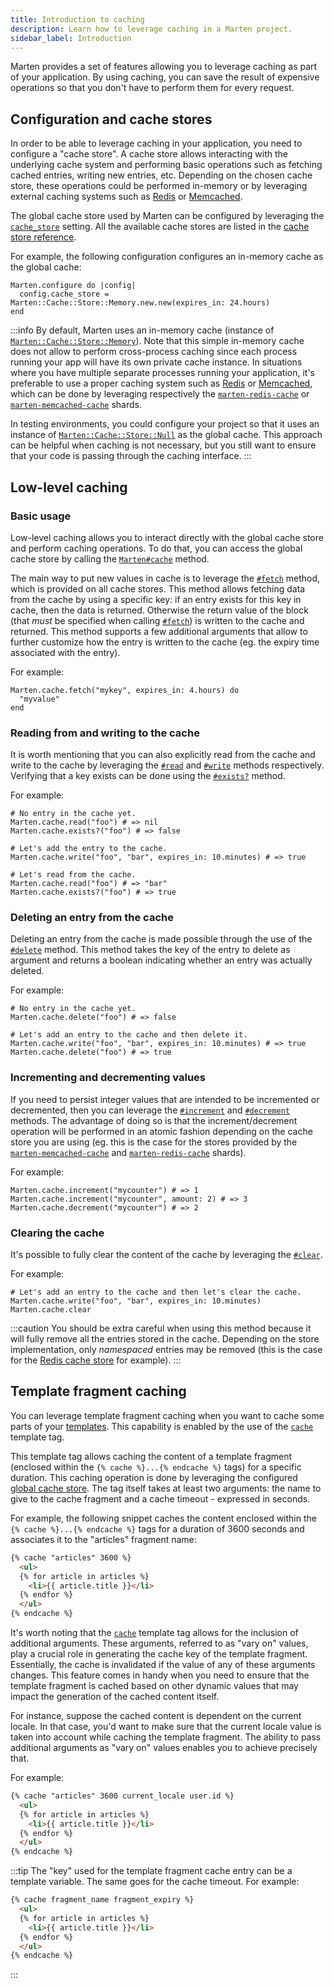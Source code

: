 ```yaml
---
title: Introduction to caching
description: Learn how to leverage caching in a Marten project.
sidebar_label: Introduction
---
```


Marten provides a set of features allowing you to leverage caching as part of your application. By using caching, you can save the result of expensive operations so that you don't have to perform them for every request.

## Configuration and cache stores

In order to be able to leverage caching in your application, you need to configure a "cache store". A cache store allows interacting with the underlying cache system and performing basic operations such as fetching cached entries, writing new entries, etc. Depending on the chosen cache store, these operations could be performed in-memory or by leveraging external caching systems such as [Redis](https://redis.io) or [Memcached](https://memcached.org).

The global cache store used by Marten can be configured by leveraging the [`cache_store`](../development/reference/settings.md#cache_store) setting. All the available cache stores are listed in the [cache store reference](./reference/stores.md).

For example, the following configuration configures an in-memory cache as the global cache:

```crystal
Marten.configure do |config|
  config.cache_store = Marten::Cache::Store::Memory.new.new(expires_in: 24.hours)
end
```

:::info
By default, Marten uses an in-memory cache (instance of [`Marten::Cache::Store::Memory`](pathname:///api/0.3/Marten/Cache/Store/Memory.html)). Note that this simple in-memory cache does not allow to perform cross-process caching since each process running your app will have its own private cache instance. In situations where you have multiple separate processes running your application, it's preferable to use a proper caching system such as [Redis](https://redis.io) or [Memcached](https://memcached.org), which can be done by leveraging respectively the [`marten-redis-cache`](https://github.com/martenframework/marten-redis-cache) or [`marten-memcached-cache`](https://github.com/martenframework/marten-memcached-cache) shards.

In testing environments, you could configure your project so that it uses an instance of [`Marten::Cache::Store::Null`](pathname:///api/0.3/Marten/Cache/Store/Null.html) as the global cache. This approach can be helpful when caching is not necessary, but you still want to ensure that your code is passing through the caching interface.
:::

## Low-level caching

### Basic usage

Low-level caching allows you to interact directly with the global cache store and perform caching operations. To do that, you can access the global cache store by calling the [`Marten#cache`](pathname:///api/0.3/Marten.html#cache%3ACache%3A%3AStore%3A%3ABase-class-method) method.

The main way to put new values in cache is to leverage the [`#fetch`](pathname:///api/0.3/Marten/Cache/Store/Base.html#fetch(key%3AString|Symbol%2Cexpires_at%3ATime|Nil%3Dnil%2Cexpires_in%3ATime%3A%3ASpan|Nil%3Dnil%2Cversion%3AInt32|Nil%3Dnil%2Cforce%3Dfalse%2Crace_condition_ttl%3ATime%3A%3ASpan|Nil%3Dnil%2Ccompress%3ABool|Nil%3Dnil%2Ccompress_threshold%3AInt32|Nil%3Dnil%2C%26)%3AString|Nil-instance-method) method, which is provided on all cache stores. This method allows fetching data from the cache by using a specific key: if an entry exists for this key in cache, then the data is returned. Otherwise the return value of the block (that _must_ be specified when calling [`#fetch`](pathname:///api/0.3/Marten/Cache/Store/Base.html#fetch(key%3AString|Symbol%2Cexpires_at%3ATime|Nil%3Dnil%2Cexpires_in%3ATime%3A%3ASpan|Nil%3Dnil%2Cversion%3AInt32|Nil%3Dnil%2Cforce%3Dfalse%2Crace_condition_ttl%3ATime%3A%3ASpan|Nil%3Dnil%2Ccompress%3ABool|Nil%3Dnil%2Ccompress_threshold%3AInt32|Nil%3Dnil%2C%26)%3AString|Nil-instance-method)) is written to the cache and returned. This method supports a few additional arguments that allow to further customize how the entry is written to the cache (eg. the expiry time associated with the entry).

For example:

```crystal
Marten.cache.fetch("mykey", expires_in: 4.hours) do
  "myvalue"
end
```

### Reading from and writing to the cache

It is worth mentioning that you can also explicitly read from the cache and write to the cache by leveraging the [`#read`](pathname:///api/0.3/Marten/Cache/Store/Base.html#read(key%3AString|Symbol%2Cversion%3AInt32|Nil%3Dnil)%3AString|Nil-instance-method) and [`#write`](pathname:///api/0.3/Marten/Cache/Store/Base.html#write(key%3AString|Symbol%2Cvalue%3AString%2Cexpires_at%3ATime|Nil%3Dnil%2Cexpires_in%3ATime%3A%3ASpan|Nil%3Dnil%2Cversion%3AInt32|Nil%3Dnil%2Crace_condition_ttl%3ATime%3A%3ASpan|Nil%3Dnil%2Ccompress%3ABool|Nil%3Dnil%2Ccompress_threshold%3AInt32|Nil%3Dnil)-instance-method) methods respectively. Verifying that a key exists can be done using the [`#exists?`](pathname:///api/0.3/Marten/Cache/Store/Base.html#exists%3F(key%3AString|Symbol%2Cversion%3AInt32|Nil%3Dnil)%3ABool-instance-method) method.

For example:

```crystal
# No entry in the cache yet.
Marten.cache.read("foo") # => nil
Marten.cache.exists?("foo") # => false

# Let's add the entry to the cache.
Marten.cache.write("foo", "bar", expires_in: 10.minutes) # => true

# Let's read from the cache.
Marten.cache.read("foo") # => "bar"
Marten.cache.exists?("foo") # => true
```

### Deleting an entry from the cache

Deleting an entry from the cache is made possible through the use of the [`#delete`](pathname:///api/0.3/Marten/Cache/Store/Base.html#delete(key%3AString|Symbol)%3ABool-instance-method) method. This method takes the key of the entry to delete as argument and returns a boolean indicating whether an entry was actually deleted.

For example:

```crystal
# No entry in the cache yet.
Marten.cache.delete("foo") # => false

# Let's add an entry to the cache and then delete it.
Marten.cache.write("foo", "bar", expires_in: 10.minutes) # => true
Marten.cache.delete("foo") # => true
```

### Incrementing and decrementing values

If you need to persist integer values that are intended to be incremented or decremented, then you can leverage the [`#increment`](pathname:///api/0.3/Marten/Cache/Store/Base.html#increment(key%3AString%2Camount%3AInt32%3D1%2Cexpires_at%3ATime|Nil%3Dnil%2Cexpires_in%3ATime%3A%3ASpan|Nil%3Dnil%2Cversion%3AInt32|Nil%3Dnil%2Crace_condition_ttl%3ATime%3A%3ASpan|Nil%3Dnil%2Ccompress%3ABool|Nil%3Dnil%2Ccompress_threshold%3AInt32|Nil%3Dnil)%3AInt-instance-method) and [`#decrement`](pathname:///api/0.3/Marten/Cache/Store/Base.html#decrement(key%3AString%2Camount%3AInt32%3D1%2Cexpires_at%3ATime|Nil%3Dnil%2Cexpires_in%3ATime%3A%3ASpan|Nil%3Dnil%2Cversion%3AInt32|Nil%3Dnil%2Crace_condition_ttl%3ATime%3A%3ASpan|Nil%3Dnil%2Ccompress%3ABool|Nil%3Dnil%2Ccompress_threshold%3AInt32|Nil%3Dnil)%3AInt-instance-method) methods. The advantage of doing so is that the increment/decrement operation will be performed in an atomic fashion depending on the cache store you are using (eg. this is the case for the stores provided by the [`marten-memcached-cache`](https://github.com/martenframework/marten-memcached-cache) and [`marten-redis-cache`](https://github.com/martenframework/marten-redis-cache) shards).

For example:

```crystal
Marten.cache.increment("mycounter") # => 1
Marten.cache.increment("mycounter", amount: 2) # => 3
Marten.cache.decrement("mycounter") # => 2
```

### Clearing the cache

It's possible to fully clear the content of the cache by leveraging the [`#clear`](pathname:///api/0.3/Marten/Cache/Store/Base.html#clear-instance-method).

For example:

```crystal
# Let's add an entry to the cache and then let's clear the cache.
Marten.cache.write("foo", "bar", expires_in: 10.minutes)
Marten.cache.clear
```

:::caution
You should be extra careful when using this method because it will fully remove all the entries stored in the cache. Depending on the store implementation, only _namespaced_ entries may be removed (this is the case for the [Redis cache store](https://github.com/martenframework/marten-redis-cache) for example).
:::

## Template fragment caching

You can leverage template fragment caching when you want to cache some parts of your [templates](../templates.mdx). This capability is enabled by the use of the [`cache`](../templates/reference/tags.md#cache) template tag.

This template tag allows caching the content of a template fragment (enclosed within the `{% cache %}...{% endcache %}` tags) for a specific duration. This caching operation is done by leveraging the configured [global cache store](#configuration-and-cache-stores). The tag itself takes at least two arguments: the name to give to the cache fragment and a cache timeout - expressed in seconds.

For example, the following snippet caches the content enclosed within the `{% cache %}...{% endcache %}` tags for a duration of 3600 seconds and associates it to the "articles" fragment name:

```html
{% cache "articles" 3600 %}
  <ul>
  {% for article in articles %}
    <li>{{ article.title }}</li>
  {% endfor %}
  </ul>
{% endcache %}
```

It's worth noting that the [`cache`](../templates/reference/tags.md#cache) template tag allows for the inclusion of additional arguments. These arguments, referred to as "vary on" values, play a crucial role in generating the cache key of the template fragment. Essentially, the cache is invalidated if the value of any of these arguments changes. This feature comes in handy when you need to ensure that the template fragment is cached based on other dynamic values that may impact the generation of the cached content itself.

For instance, suppose the cached content is dependent on the current locale. In that case, you'd want to make sure that the current locale value is taken into account while caching the template fragment. The ability to pass additional arguments as "vary on" values enables you to achieve precisely that.

For example:

```html
{% cache "articles" 3600 current_locale user.id %}
  <ul>
  {% for article in articles %}
    <li>{{ article.title }}</li>
  {% endfor %}
  </ul>
{% endcache %}
```

:::tip
The "key" used for the template fragment cache entry can be a template variable. The same goes for the cache timeout. For example:

```html
{% cache fragment_name fragment_expiry %}
  <ul>
  {% for article in articles %}
    <li>{{ article.title }}</li>
  {% endfor %}
  </ul>
{% endcache %}
```
:::

